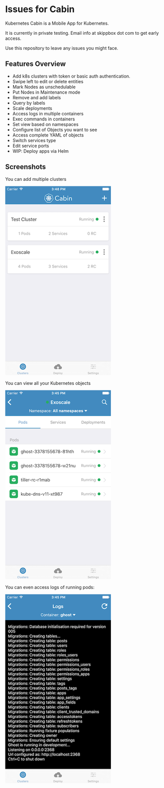 Issues for Cabin
================

Kubernetes Cabin is a Mobile App for Kubernetes.

It is currently in private testing. Email info at skippbox dot com to get early access.

Use this repository to leave any issues you might face.

Features Overview
-----------------

* Add k8s clusters with token or basic auth authentication.
* Swipe left to edit or delete entities
* Mark Nodes as unschedulable
* Put Nodes in Maintenance mode
* Remove and add labels
* Query by labels
* Scale deployments
* Access logs in multiple containers
* Exec commands in containers
* Set view based on namespaces
* Configure list of Objects you want to see
* Access complete YAML of objects
* Switch services type
* Edit service ports
* WIP: Deploy apps via Helm


Screenshots
-----------

You can add multiple clusters

![clusters](cluster.png)

You can view all your Kubernetes objects

![objects](resources.png)

You can even access logs of running pods:

![logs](log.png)
